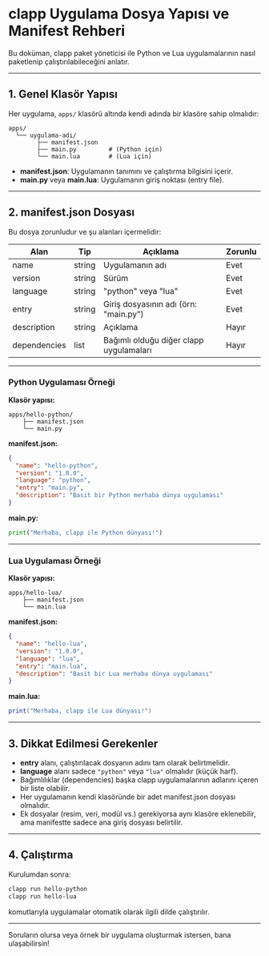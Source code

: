 # clapp Uygulama Dosya Yapısı ve Manifest Rehberi

Bu doküman, clapp paket yöneticisi ile Python ve Lua uygulamalarının nasıl paketlenip çalıştırılabileceğini anlatır.

---

## 1. Genel Klasör Yapısı

Her uygulama, `apps/` klasörü altında kendi adında bir klasöre sahip olmalıdır:

```
apps/
  └── uygulama-adı/
        ├── manifest.json
        ├── main.py         # (Python için)
        └── main.lua        # (Lua için)
```

- **manifest.json**: Uygulamanın tanımını ve çalıştırma bilgisini içerir.
- **main.py** veya **main.lua**: Uygulamanın giriş noktası (entry file).

---

## 2. manifest.json Dosyası

Bu dosya zorunludur ve şu alanları içermelidir:

| Alan         | Tip     | Açıklama                                 | Zorunlu |
|--------------|---------|------------------------------------------|---------|
| name         | string  | Uygulamanın adı                          | Evet    |
| version      | string  | Sürüm                                    | Evet    |
| language     | string  | "python" veya "lua"                      | Evet    |
| entry        | string  | Giriş dosyasının adı (örn: "main.py")    | Evet    |
| description  | string  | Açıklama                                 | Hayır   |
| dependencies | list    | Bağımlı olduğu diğer clapp uygulamaları  | Hayır   |

---

### Python Uygulaması Örneği

**Klasör yapısı:**
```
apps/hello-python/
    ├── manifest.json
    └── main.py
```

**manifest.json:**
```json
{
  "name": "hello-python",
  "version": "1.0.0",
  "language": "python",
  "entry": "main.py",
  "description": "Basit bir Python merhaba dünya uygulaması"
}
```

**main.py:**
```python
print("Merhaba, clapp ile Python dünyası!")
```

---

### Lua Uygulaması Örneği

**Klasör yapısı:**
```
apps/hello-lua/
    ├── manifest.json
    └── main.lua
```

**manifest.json:**
```json
{
  "name": "hello-lua",
  "version": "1.0.0",
  "language": "lua",
  "entry": "main.lua",
  "description": "Basit bir Lua merhaba dünya uygulaması"
}
```

**main.lua:**
```lua
print("Merhaba, clapp ile Lua dünyası!")
```

---

## 3. Dikkat Edilmesi Gerekenler

- **entry** alanı, çalıştırılacak dosyanın adını tam olarak belirtmelidir.
- **language** alanı sadece `"python"` veya `"lua"` olmalıdır (küçük harf).
- Bağımlılıklar (dependencies) başka clapp uygulamalarının adlarını içeren bir liste olabilir.
- Her uygulamanın kendi klasöründe bir adet manifest.json dosyası olmalıdır.
- Ek dosyalar (resim, veri, modül vs.) gerekiyorsa aynı klasöre eklenebilir, ama manifestte sadece ana giriş dosyası belirtilir.

---

## 4. Çalıştırma

Kurulumdan sonra:
```sh
clapp run hello-python
clapp run hello-lua
```
komutlarıyla uygulamalar otomatik olarak ilgili dilde çalıştırılır.

---

Soruların olursa veya örnek bir uygulama oluşturmak istersen, bana ulaşabilirsin! 